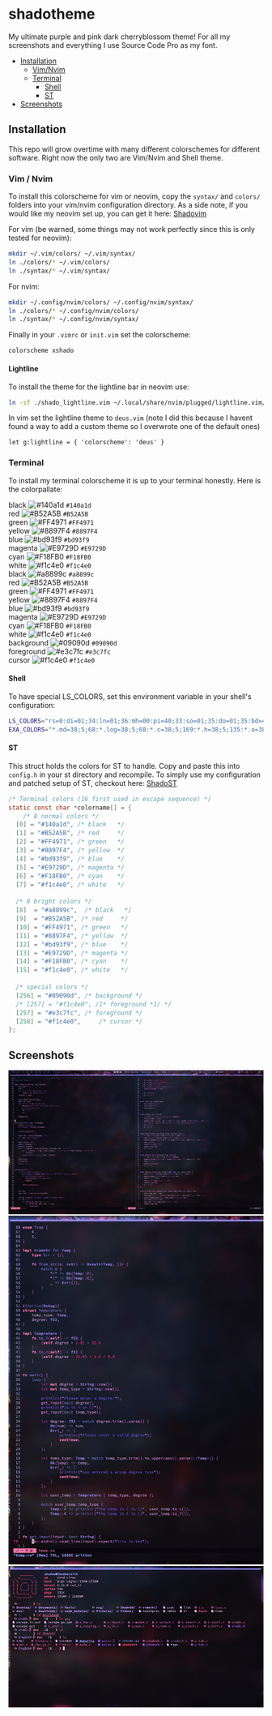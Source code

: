 # shadotheme

My ultimate purple and pink dark cherryblossom theme!
For all my screenshots and everything I use Source Code Pro as my font.

* [Installation](#Installation)
  * [Vim/Nvim](#Vim--Nvim)
  * [Terminal](#Terminal)
    * [Shell](#Shell)
    * [ST](#ST)
* [Screenshots](#Screenshots)

## Installation

This repo will grow overtime with many different colorschemes for different
software. Right now the only two are Vim/Nvim and Shell theme.

### Vim / Nvim

To install this colorscheme for vim or neovim, copy the `syntax/` and `colors/`
folders into your vim/nvim configuration directory.
As a side note, if you would like my neovim set up, you can get it here:
[Shadovim](https://github.com/Shadorain/shadovim)

For vim (be warned, some things may not work perfectly since this is only tested
for neovim):

```bash
mkdir ~/.vim/colors/ ~/.vim/syntax/
ln ./colors/* ~/.vim/colors/
ln ./syntax/* ~/.vim/syntax/
```

For nvim:

```bash
mkdir ~/.config/nvim/colors/ ~/.config/nvim/syntax/
ln ./colors/* ~/.config/nvim/colors/
ln ./syntax/* ~/.config/nvim/syntax/
```

Finally in your `.vimrc` or `init.vim` set the colorscheme:

```vim
colorscheme xshado
```

#### Lightline

To install the theme for the lightline bar in neovim use:

```bash
ln -sf ./shado_lightline.vim ~/.local/share/nvim/plugged/lightline.vim/autoload/lightline/colorscheme/deus.vim
```

In vim set the lightline theme to `deus.vim` (note I did this because I havent found
a way to add a custom theme so I overwrote one of the default ones)

```vim
let g:lightline = { 'colorscheme': 'deus' }
```

### Terminal

To install my terminal colorscheme it is up to your terminal honestly.
Here is the colorpallate:

black       ![#140a1d](https://via.placeholder.com/15/140a1d/000000?text=+) `#140a1d`<br />
red         ![#B52A5B](https://via.placeholder.com/15/B52A5B/000000?text=+) `#B52A5B`<br />
green       ![#FF4971](https://via.placeholder.com/15/FF4971/000000?text=+) `#FF4971`<br />
yellow      ![#8897F4](https://via.placeholder.com/15/8897F4/000000?text=+) `#8897F4`<br />
blue        ![#bd93f9](https://via.placeholder.com/15/bd93f9/000000?text=+) `#bd93f9`<br />
magenta     ![#E9729D](https://via.placeholder.com/15/E9729D/000000?text=+) `#E9729D`<br />
cyan        ![#F18FB0](https://via.placeholder.com/15/F18FB0/000000?text=+) `#F18FB0`<br />
white       ![#f1c4e0](https://via.placeholder.com/15/f1c4e0/000000?text=+) `#f1c4e0`<br />
black       ![#a8899c](https://via.placeholder.com/15/a8899c/000000?text=+) `#a8899c`<br />
red         ![#B52A5B](https://via.placeholder.com/15/B52A5B/000000?text=+) `#B52A5B`<br />
green       ![#FF4971](https://via.placeholder.com/15/FF4971/000000?text=+) `#FF4971`<br />
yellow      ![#8897F4](https://via.placeholder.com/15/8897F4/000000?text=+) `#8897F4`<br />
blue        ![#bd93f9](https://via.placeholder.com/15/bd93f9/000000?text=+) `#bd93f9`<br />
magenta     ![#E9729D](https://via.placeholder.com/15/E9729D/000000?text=+) `#E9729D`<br />
cyan        ![#F18FB0](https://via.placeholder.com/15/F18FB0/000000?text=+) `#F18FB0`<br />
white       ![#f1c4e0](https://via.placeholder.com/15/f1c4e0/000000?text=+) `#f1c4e0`<br />
background  ![#09090d](https://via.placeholder.com/15/09090d/000000?text=+) `#09090d`<br />
foreground  ![#e3c7fc](https://via.placeholder.com/15/e3c7fc/000000?text=+) `#e3c7fc`<br />
cursor      ![#f1c4e0](https://via.placeholder.com/15/f1c4e0/000000?text=+) `#f1c4e0`<br />

#### Shell

To have special LS_COLORS, set this environment variable in your shell's
configuration:

```bash
LS_COLORS="rs=0:di=01;34:ln=01;36:mh=00:pi=40;33:so=01;35:do=01;35:bd=40;33;01:cd=40;33;01:or=40;31;01:mi=00:su=37;41:sg=30;43:ca=30;41:tw=30;42:ow=34;42:st=37;44:ex=01;32:*.md=38;5;68:*.log=38;5;68:*.c=38;5;169:*.h=38;5;135:*.o=38;5;97:*.y=38;5;99:*.l=38;5;99:*.sh=38;5;104"
EXA_COLORS="*.md=38;5;68:*.log=38;5;68:*.c=38;5;169:*.h=38;5;135:*.o=38;5;97:*.y=38;5;99:*.l=38;5;99:*.sh=38;5;104"
```

#### ST

This struct holds the colors for ST to handle. Copy and paste this
into `config.h` in your st directory and recompile.
To simply use my configuration and patched setup of ST, checkout here:
[ShadoST](https://github.com/Shadorain/shadoST)

```c
/* Terminal colors (16 first used in escape sequence) */
static const char *colorname[] = {
    /* 8 normal colors */
  [0] = "#140a1d", /* black   */
  [1] = "#B52A5B", /* red     */
  [2] = "#FF4971", /* green   */
  [3] = "#8897F4", /* yellow  */
  [4] = "#bd93f9", /* blue    */
  [5] = "#E9729D", /* magenta */
  [6] = "#F18FB0", /* cyan    */
  [7] = "#f1c4e0", /* white   */

  /* 8 bright colors */
  [8]  = "#a8899c",  /* black   */
  [9]  = "#B52A5B", /* red     */
  [10] = "#FF4971", /* green   */
  [11] = "#8897F4", /* yellow  */
  [12] = "#bd93f9", /* blue    */
  [13] = "#E9729D", /* magenta */
  [14] = "#F18FB0", /* cyan    */
  [15] = "#f1c4e0", /* white   */

  /* special colors */
  [256] = "#09090d", /* background */
  /* [257] = "#f1c4e0", /1* foreground *1/ */
  [257] = "#e3c7fc", /* foreground */
  [258] = "#f1c4e0",     /* cursor */
};
```

## Screenshots

![C Language](screenshots/clang.png)
![Rust Language](screenshots/rust.png)
![Shell Image](screenshots/shell.png)
